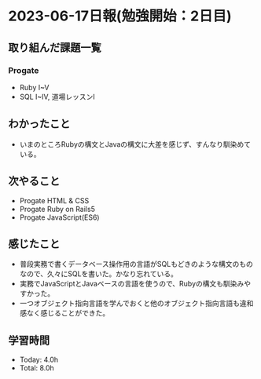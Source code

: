 # 2023-06-17日報(勉強開始：2日目)

## 取り組んだ課題一覧
### Progate
* Ruby I~V
* SQL I~IV, 道場レッスンI

## わかったこと
* いまのところRubyの構文とJavaの構文に大差を感じず、すんなり馴染めている。

## 次やること
* Progate HTML & CSS
* Progate Ruby on Rails5
* Progate JavaScript(ES6)

## 感じたこと
* 普段実務で書くデータベース操作用の言語がSQLもどきのような構文のものなので、久々にSQLを書いた。かなり忘れている。
* 実務でJavaScriptとJavaベースの言語を使うので、Rubyの構文も馴染みやすかった。
* 一つオブジェクト指向言語を学んでおくと他のオブジェクト指向言語も違和感なく感じることができた。

## 学習時間
* Today: 4.0h
* Total: 8.0h
